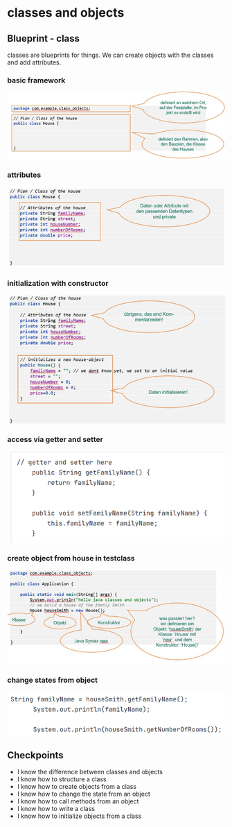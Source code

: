 # classes and objects

## Blueprint - class
classes are blueprints for things. We can create objects with the classes and add attributes.

### basic framework
![basic framework](image-2.png)

### attributes
![attributes](image-3.png)

### initialization with constructor
![constructor](image-4.png)

### access via getter and setter
![getter and setter](image-5.png)

### create object from house in testclass
![object](image-6.png)

### change states from object
![states](image-7.png)

## Checkpoints
- I know the difference between classes and objects
- I know how to structure a class 
- I know how to create objects from a class
- I know how to change the state from an object
- I know how to call methods from an object
- I know how to write a class
- I know how to initialize objects from a class